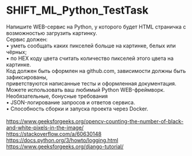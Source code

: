# SHIFT_ML_Python_TestTask

Напишите WEB-сервис на Python, у которого будет HTML страничка с возможностью загрузить картинку.</br>
Сервис должен:</br>
• уметь сообщать каких пикселей больше на картинке, белых или чёрных;</br>
• по HEX коду цвета считать количество пикселей этого цвета на картинке.</br>
Код должен быть оформлен на github.com, зависимости должны быть зафиксированы,</br>
приветствуются написанные тесты и оформленная документация.</br>
Можете использовать ваш любимый Python WEB-фреймворк.</br>
Необязательные, бонусные требования</br>
• JSON-логирование запросов и ответов сервиса.</br>
• Способность сборки и запуска проекта через Docker.</br>
</br>
https://www.geeksforgeeks.org/opencv-counting-the-number-of-black-and-white-pixels-in-the-image/</br>
https://stackoverflow.com/a/60630148</br>
https://docs.python.org/3/howto/logging.html</br>
https://www.geeksforgeeks.org/django-tutorial/</br>
